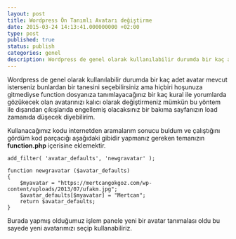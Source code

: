 ```yaml
---
layout: post
title: Wordpress Ön Tanımlı Avatarı değiştirme
date: 2015-03-24 14:13:41.000000000 +02:00
type: post
published: true
status: publish
categories: genel
description: Wordpress de genel olarak kullanılabilir durumda bir kaç adet avatar mevcut isterseniz bunlardan bir tanesini seçebilirsiniz ama hiçbiri
---
```

Wordpress de genel olarak kullanılabilir durumda bir kaç adet avatar mevcut isterseniz bunlardan bir tanesini seçebilirsiniz ama hiçbiri hoşunuza gitmediyse function dosyanıza tanımlayacağınız bir kaç kural ile yorumlarda gözükecek olan avatarınızı kalıcı olarak değiştirmeniz mümkün bu yöntem ile dışarıdan çıkışlarıda engellemiş olacaksınız bir bakıma sayfanızın load zamanıda düşecek diyebilirim.

Kullanacağımız kodu internetden aramalarım sonucu buldum ve çalıştığını gördüm kod parçacığı aşağıdaki gibidir yapmanız gereken temanızın **function.php** içerisine eklemektir.

    add_filter( 'avatar_defaults', 'newgravatar' );

    function newgravatar ($avatar_defaults)
    {
        $myavatar = "https://mertcangokgoz.com/wp-content/uploads/2013/07/ufakm.jpg";
        $avatar_defaults[$myavatar] = "Mertcan";
        return $avatar_defaults;
    }

Burada yapmış olduğumuz işlem panele yeni bir avatar tanımalası oldu bu sayede yeni avatarımızı seçip kullanabiliriz.
